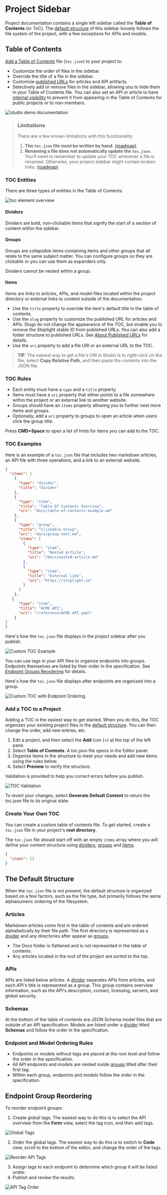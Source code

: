 # Project Sidebar

Project documentation contains a single left sidebar called the **Table of Contents** (or ToC). The [default structure](#the-default-structure) of this sidebar loosely follows the file system of the project, with a few exceptions for APIs and models. 

## Table of Contents

[Add a Table of Contents](#add-a-toc-to-a-project) file (`toc.json`) to your project to:

- Customize the order of files in the sidebar.
- Override the title of a file in the sidebar.
- Customize [published URLs](../stoplight-urls.md#about-published-urls) for articles and API artifacts.
- Selectively add or remove files in the sidebar, allowing you to hide them in your Table of Contents file. You can also set an API or article to have [internal visibility](../set-internal-docs.md) to prevent it from appearing in the Table of Contents for public projects or to non-members.

<!--
focus: center
bg: "#1A202C"
-->
![studio demo documentation](../../assets/images/studio-demo-docs.png)

> ### Limitations
> 
> There are a few known limitations with this functionality:
> 
> 1. **The `toc.json` file must be written by hand.** [(roadmap)](https://roadmap.stoplight.io/c/112-table-of-contents-editor)
> 2. **Renaming a file does not automatically update the `toc.json`.** You'll need to remember to update your TOC whenever a file is renamed. Otherwise, your project sidebar might contain broken links. [(roadmap)](https://roadmap.stoplight.io/c/96-automatically-rewrite-references-and-links-on-filename-change)
> 

### TOC Entities 

There are three types of entities in the Table of Contents:

<!--
focus: center
bg: "#1A202C"
-->
![toc element overview](../../assets/images/toc-overview.png)

#### Dividers

Dividers are bold, non-clickable items that signify the start of a section of content within the sidebar.

#### Groups

Groups are collapsible items containing items and other groups that all relate to the same subject matter. You can configure groups so they are clickable or you can use them as expanders only.

Dividers cannot be nested within a group.

#### Items

Items are links to articles, APIs, and model files located within the project directory or external links to content outside of the documentation. 

* Use the `title` property to override the item's default title in the table of contents.
* Use the `slug` property to customize the published URL for articles and APIs. Slugs do not change the appearance of the TOC, but enable you to remove the Stoplight stable ID from published URLs. You can also add a folder structure to published URLs.  See [About Published URLs](../stoplight-urls.md#about-published-urls) for details.
* Use the `uri` property to add a file URI or an external URL to the TOC.

> **TIP**: The easiest way to get a file's URI in Studio is to right-click on the file, select **Copy Relative Path**, and then paste the contents into the JSON file.
>

### TOC Rules

- Each entity must have a `type` and a `title` property. 
- Items must have a `uri` property that either points to a file somewhere within the project or an external link to another website. 
- Groups should have an `items` property allowing you to further nest more items and groups.
- Optionally, add a `uri` property to groups to open an article when users click the group title.

Press **CMD+Space** to open a list of hints for items you can add to the TOC.

### TOC Examples

Here is an example of a `toc.json` file that includes two markdown articles, an API file with three operations, and a link to an external website.

<!--
title: toc.json
-->
```json
{
  "items": [
    {
      "type": "divider",
      "title": "Divider"
    },
    {
      "type": "item",
      "title": "Table Of Contents Overview",
      "uri": "docs/table-of-contents-example.md"
    },
    {
      "type": "group",
      "title": "Clickable Group",
      "uri": "docs/group-test.md",
      "items": [
        {
          "type": "item",
          "title": "Nested Article",
          "uri": "/docs/nested-article.md"
        },
        {
          "type": "item",
          "title": "External Link",
          "uri": "https://stoplight.io"
        }
      ]
    },
   {
      "type": "item",
      "title": "ACME API",
      "uri": "/reference/ACME-API.yaml"
    }
]
}
```

Here's how the `toc.json` file displays in the project sidebar after you publish.

<!--
focus: center
bg: "#1A202C"
-->
![Custom TOC Example](https://stoplight.io/api/v1/projects/cHJqOjI/images/nMb5AoxAx7s)

You can use tags in your API files to organize endpoints into groups. Endpoints themselves are listed by their order in the specification. See [Endpoint Groups Reordering](#endpoint-groups-reordering) for details.

Here's how the `toc.json` file displays after endpoints are organized into a group.

<!--
focus: center
bg: "#1A202C"
-->
![Custom TOC with Endpoint Ordering](https://stoplight.io/api/v1/projects/cHJqOjI/images/McNor4d1EWU)


### Add a TOC to a Project

Adding a TOC is the easiest way to get started. When you do this, the TOC organizes your existing project files in the [default structure](#the-default-structure). You can then change the order, add new entries, etc. 

1. Edit a project, and then select the **Add** icon (+) at the top of the left pane.
2. Select **Table of Contents**. A toc.json file opens in the Editor panel. 
3. Organize items in the structure to meet your needs and add new items using the rules below. 
4. Select **Preview** to verify the structure.

Validation is provided to help you correct errors before you publish.

<!--
focus: center
bg: "#1A202C"
-->
![TOC Validation](https://stoplight.io/api/v1/projects/cHJqOjI/images/5Tr1xFQBeg0)

To revert your changes, select **Generate Default Content** to return the toc.json file to its original state. 

### Create Your Own TOC

You can create a custom table of contents file. To get started, create a `toc.json` file in your project's **root directory**.

The `toc.json` file should start off with an empty `items` array where you will define your content structure using [dividers](#dividers), [groups](#groups) and [items](#items).

<!-- title: toc.json -->
```json
{
  "items": []
}
```

## The Default Structure

When the `toc.json` file is not present, the default structure is organized based on a few factors, such as the file type, but primarily follows the same alphanumeric ordering of the filesystem.

### Articles

Markdown articles come first in the table of contents and are ordered alphabetically by their file path. The first directory is represented as a [divider](#dividers) and any directories after appear as [groups](#groups). 

- The Docs folder is flattened and is not represented in the table of contents. 
- Any articles located in the root of the project are sorted to the top. 
<!-- - If a `README.md` file exists, it is put in the first position.-->

### APIs

APIs are listed below articles. A [divider](#dividers) separates APIs from articles, and each API's title is represented as a group. This group contains overview information, such as the API's description, contact, licensing, servers, and global security. 

### Schemas

At the bottom of the table of contents are JSON Schema model files that are outside of an API specification. Models are listed under a [divider](#dividers) titled **Schemas** and follow the order in the specification.

### Endpoint and Model Ordering Rules

- Endpoints or models without tags are placed at the root level and follow the order in the specification. 
- All API endpoints and models are nested inside [groups](#groups) titled after their first tag. 
- Within each group, endpoints and models follow the order in the specification.

## Endpoint Group Reordering

To reorder endpoint groups:

1. Create global tags. The easiest way to do this is to select the API overview from the **Form** view, select the tag icon, and then add tags.
<!--
focus: center
bg: "#1A202C"
-->
![Global Tags](https://stoplight.io/api/v1/projects/cHJqOjI/images/6qZrKIl2LCU)

2. Order the global tags. The easiest way to do this is to switch to **Code** view, scroll to the bottom of the editor, and change the order of the tags.
<!--
focus: center
bg: "#1A202C"
-->
![Reorder API Tags](https://stoplight.io/api/v1/projects/cHJqOjI/images/o2rWrFPDrpI)

3. Assign tags to each endpoint to determine which group it will be listed under.
4. Publish and review the results.
<!--
focus: center
bg: "#1A202C"
-->
![API Tag Order](https://stoplight.io/api/v1/projects/cHJqOjI/images/8FET9xlI0es)

